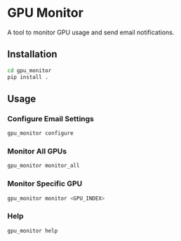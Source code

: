 # GPU Monitor

A tool to monitor GPU usage and send email notifications.

## Installation

```bash
cd gpu_monitor
pip install .
```

## Usage

### Configure Email Settings
```bash
gpu_monitor configure
```

### Monitor All GPUs
```bash
gpu_monitor monitor_all
```

### Monitor Specific GPU
```bash
gpu_monitor monitor <GPU_INDEX>
```

### Help
```bash
gpu_monitor help
```